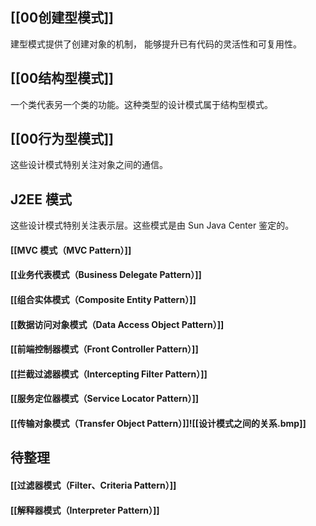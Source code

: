 ## [[00创建型模式]]
建型模式提供了创建对象的机制， 能够提升已有代码的灵活性和可复用性。

## [[00结构型模式]]

一个类代表另一个类的功能。这种类型的设计模式属于结构型模式。


## [[00行为型模式]]
这些设计模式特别关注对象之间的通信。



## J2EE 模式
这些设计模式特别关注表示层。这些模式是由 Sun Java Center 鉴定的。

#### [[MVC 模式（MVC Pattern）]]
#### [[业务代表模式（Business Delegate Pattern）]]
#### [[组合实体模式（Composite Entity Pattern）]]
#### [[数据访问对象模式（Data Access Object Pattern）]]
#### [[前端控制器模式（Front Controller Pattern）]]
#### [[拦截过滤器模式（Intercepting Filter Pattern）]]
#### [[服务定位器模式（Service Locator Pattern）]]
#### [[传输对象模式（Transfer Object Pattern）]]![[设计模式之间的关系.bmp]]

## 待整理
#### [[过滤器模式（Filter、Criteria Pattern）]]
#### [[解释器模式（Interpreter Pattern）]]